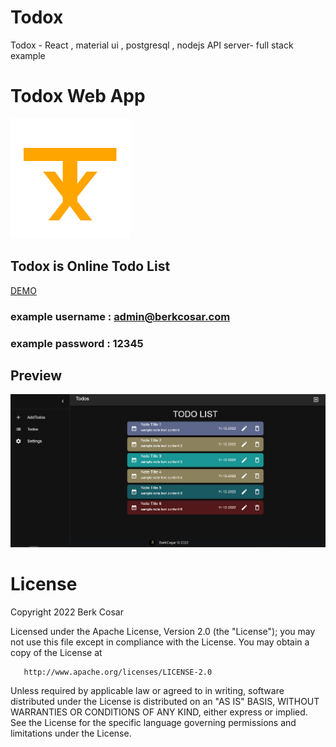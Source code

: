 # Todox
Todox - React , material ui , postgresql , nodejs API server- full stack example


# Todox Web App

![](https://raw.githubusercontent.com/cosarberk/Todox/main/web/public/logo192.png)

## Todox is Online Todo List

[DEMO](http://berkcosar.com:3006/)

### example username : admin@berkcosar.com
### example password : 12345

## Preview
![](https://raw.githubusercontent.com/cosarberk/Todox/main/web/public/todox.PNG)

# License

  Copyright 2022 Berk Cosar

   Licensed under the Apache License, Version 2.0 (the "License");
   you may not use this file except in compliance with the License.
   You may obtain a copy of the License at

       http://www.apache.org/licenses/LICENSE-2.0

   Unless required by applicable law or agreed to in writing, software
   distributed under the License is distributed on an "AS IS" BASIS,
   WITHOUT WARRANTIES OR CONDITIONS OF ANY KIND, either express or implied.
   See the License for the specific language governing permissions and
   limitations under the License.

